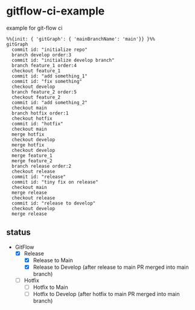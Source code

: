 # gitflow-ci-example
example for git-flow ci


```mermaid
%%{init: { 'gitGraph': { 'mainBranchName': 'main'}} }%%
gitGraph
  commit id: "initialize repo"
  branch develop order:3
  commit id: "initialize develop branch"
  branch feature_1 order:4
  checkout feature_1
  commit id: "add something_1"
  commit id: "fix something"
  checkout develop
  branch feature_2 order:5
  checkout feature_2
  commit id: "add something_2"
  checkout main
  branch hotfix order:1
  checkout hotfix
  commit id: "hotfix"
  checkout main
  merge hotfix
  checkout develop
  merge hotfix
  checkout develop
  merge feature_1
  merge feature_2
  branch release order:2
  checkout release
  commit id: "release"
  commit id: "tiny fix on release"
  checkout main
  merge release
  checkout release
  commit id: "release to develop"
  checkout develop
  merge release
```

## status

- GitFlow
  - [x] Release
    - [x] Release to Main
    - [x] Release to Develop (after release to main PR merged into main branch)
  - [ ] Hotfix
    - [ ] Hotfix to Main
    - [ ] Hotfix to Develop (after hotfix to main PR merged into main branch)
